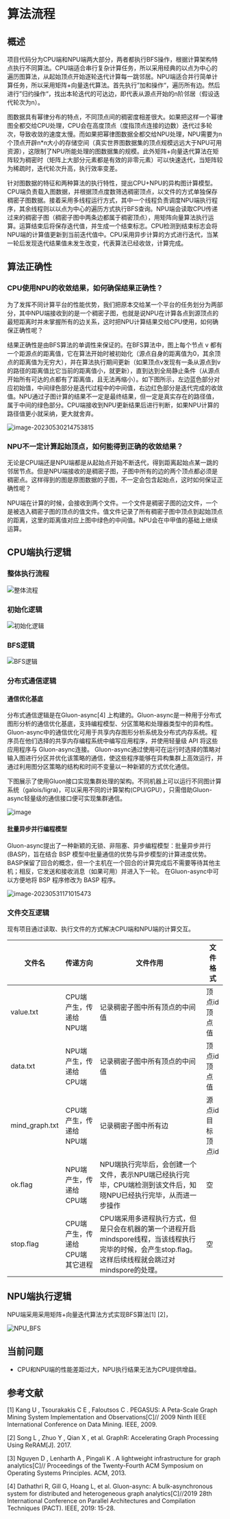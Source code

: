 # 算法流程

## 概述

项目代码分为CPU端和NPU端两大部分，两者都执行BFS操作，根据计算架构特点执行不同算法。CPU端适合串行复杂计算任务，所以采用经典的以点为中心的遍历图算法，从起始顶点开始逐轮迭代计算每一跳邻居。NPU端适合并行简单计算任务，所以采用矩阵+向量迭代算法。首先执行”加和操作“，遍历所有边。然后进行”归约操作“，找出本轮迭代的可达边，即代表从源点开始的n阶邻居（假设迭代轮次为n）。

图数据具有幂律分布的特点，不同顶点间的稠密度相差很大。如果把这样一个幂律图全都交给CPU处理，CPU会在高度顶点（度指顶点连接的边数）迭代过多轮次，导致收敛的速度太慢。而如果把幂律图数据全都交给NPU处理，NPU需要为n个顶点开辟n*n大小的存储空间（真实世界图数据集的顶点规模远远大于NPU可用资源），这限制了NPU所能处理的图数据集的规模。此外矩阵+向量迭代算法在矩阵较为稠密时（矩阵上大部分元素都是有效的非零元素）可以快速迭代，当矩阵较为稀疏时，迭代轮次升高，执行效率变差。

针对图数据的特征和两种算法的执行特性，提出CPU+NPU的异构图计算模型。CPU端负责载入图数据，并根据顶点度数筛选稠密顶点，以文件的方式单独保存稠密子图数据。接着采用多线程运行方式，其中一个线程负责调度NPU端执行程序，其余线程则以以点为中心的遍历方式执行BFS查询。NPU端会读取CPU传递过来的稠密子图（稠密子图中两条边都属于稠密顶点），用矩阵向量算法执行运算。运算结束后将保存迭代值，并生成一个结束标志。CPU检测到结束标志会将NPU端的计算值更新到当前迭代值中。CPU采用异步计算的方式进行迭代，当某一轮后发现迭代结果值未发生改变，代表算法已经收敛，计算完成。

## 算法正确性

### CPU使用NPU的收敛结果，如何确保结果正确性？

为了发挥不同计算平台的性能优势，我们把原本交给某一个平台的任务划分为两部分，其中NPU端接收到的是一个稠密子图，也就是说NPU在计算各点到源顶点的最短距离时并未掌握所有的边关系，这时把NPU计算结果交给CPU使用，如何确保正确性呢？

结果正确性是由BFS算法的单调性来保证的。在BFS算法中，图上每个节点 v 都有一个距源点的距离值，它在算法开始时被初始化（源点自身的距离值为0，其余顶点的距离值为无穷大），并在算法执行期间更新（如果顶点v发现有一条从源点到v的路径的距离值比它当前的距离值小，就更新），直到达到全局静止条件（从源点开始所有可达的点都有了距离值，且无法再缩小）。如下图所示，左边蓝色部分对应初始值，中间绿色部分是迭代过程中的中间值，右边红色部分是迭代完成的收敛值。NPU通过子图计算的结果不一定是最终结果，但一定是真实存在的路径值，属于中间的绿色部分。CPU端接收到NPU更新结果后进行判断，如果NPU计算的路径值更小就采纳，更大就舍弃。

![image-20230530214753815](C:\Users\HERO\AppData\Roaming\Typora\typora-user-images\image-20230530214753815.png)

### NPU不一定计算起始顶点，如何能得到正确的收敛结果？

无论是CPU端还是NPU端都是从起始点开始不断迭代，得到距离起始点某一跳的邻居节点。但是NPU端接收的是稠密子图，子图中所有的边的两个顶点都必须是稠密点。这样得到的图是原图数据的子图，不一定会包含起始点，这时如何保证正确性呢？

NPU端在计算的时候，会接收到两个文件。一个文件是稠密子图的边文件，一个是被选入稠密子图的顶点的值文件。值文件记录了所有稠密子图中顶点到起始顶点的距离，这里的距离值对应上图中绿色的中间值。NPU会在中甲值的基础上继续运算。

## CPU端执行逻辑

### 整体执行流程

![整体流程](E:\华科实验室论文\MyDocument\整体流程.png)

### 初始化逻辑

![初始化逻辑](E:\华科实验室论文\MyDocument\初始化逻辑.png)

### BFS逻辑

![BFS逻辑](E:\华科实验室论文\MyDocument\BFS逻辑.png)

### 分布式通信逻辑

#### 通信优化基底

分布式通信逻辑是在Gluon-async[4] 上构建的。Gluon-async是一种用于分布式图形分析的通信优化基底，支持编程模型、分区策略和处理器类型中的异构性。 Gluon-async中的通信优化可用于共享内存图形分析系统及分布式内存系统。程序员在他们选择的共享内存编程系统中编写应用程序，并使用轻量级 API 将这些应用程序与 Gluon-async连接。 Gluon-async通过使用可在运行时选择的策略对输入图进行分区并优化该策略的通信，使这些程序能够在异构集群上高效运行，并通过利用图分区策略的结构和时间不变量以一种新颖的方式优化通信。

下图展示了使用Gluon接口实现集群处理的架构。不同机器上可以运行不同图计算系统（galois/ligra)，可以采用不同的计算架构(CPU/GPU），只需借助Gluon-async轻量级的通信接口便可实现集群通信。

![image](https://api2.mubu.com/v3/document_image/75447d7e-3654-4ddd-9b79-8f8ca582def3-5778773.jpg)

#### 批量异步并行编程模型

Gluon-async提出了一种新颖的无锁、非阻塞、异步编程模型：批量异步并行 (BASP)，旨在结合 BSP 模型中批量通信的优势与异步模型的计算进度优势。BASP保留了回合的概念，但一个主机在一个回合的计算完成后不需要等待其他主机；相反，它发送和接收消息（如果可用）并进入下一轮。 在Gluon-async中可以方便地将 BSP 程序修改为 BASP 程序。

![image-20230531171015473](C:\Users\HERO\AppData\Roaming\Typora\typora-user-images\image-20230531171015473.png)

### 文件交互逻辑

现有项目通过读取、执行文件的方式解决CPU端和NPU端的计算交互。

| 文件名         | 传递方向                       | 文件作用                                                     | 文件格式          |
| -------------- | ------------------------------ | ------------------------------------------------------------ | ----------------- |
| value.txt      | CPU端产生，传递给NPU端         | 记录稠密子图中所有顶点的中间值                               | 顶点id 顶点值     |
| data.txt       | NPU端产生，传递给CPU端         | 记录稠密子图中所有顶点的中间值                               | 顶点id 顶点值     |
| mind_graph.txt | CPU端产生，传递给NPU端         | 记录稠密子图中所有边                                         | 源点id 目标顶点id |
| ok.flag        | NPU端产生，传递给CPU端         | NPU端执行完毕后，会创建一个文件，表示NPU端已经执行完毕，CPU端检测到该文件后，知晓NPU已经执行完毕，从而进一步操作 | 空                |
| stop.flag      | CPU端产生，传递给CPU端其它进程 | CPU端采用多进程执行方式，但是只会在机器的第一个进程开启mindspore线程，当该线程执行完毕的时候，会产生stop.flag。这样后续线程就会跳过对mindspore的处理。 | 空                |

## NPU端执行逻辑

NPU端采用采用矩阵+向量迭代算法方式实现BFS算法[1] [2]，

![NPU_BFS](E:\华科实验室论文\MyDocument\NPU_BFS.png)

## 当前问题

- CPU和NPU端的性能差距过大，NPU执行结果无法为CPU提供增益。

## 参考文献

[1] Kang U , Tsourakakis C E , Faloutsos C . PEGASUS: A Peta-Scale Graph Mining System Implementation and Observations[C]// 2009 Ninth IEEE International Conference on Data Mining. IEEE, 2009.

[2] Song L ,  Zhuo Y ,  Qian X , et al. GraphR: Accelerating Graph Processing Using ReRAM[J].  2017.

[3] Nguyen D ,  Lenharth A ,  Pingali K . A lightweight infrastructure for graph analytics[C]// Proceedings of the Twenty-Fourth ACM Symposium on Operating Systems Principles. ACM, 2013.

[4] Dathathri R, Gill G, Hoang L, et al. Gluon-async: A bulk-asynchronous system for distributed and heterogeneous graph analytics[C]//2019 28th International Conference on Parallel Architectures and Compilation Techniques (PACT). IEEE, 2019: 15-28.
